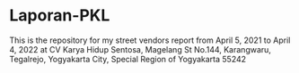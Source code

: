 # Laporan-PKL
This is the repository for my street vendors report from April 5, 2021 to April 4, 2022 at CV Karya Hidup Sentosa, Magelang St No.144, Karangwaru, Tegalrejo, Yogyakarta City, Special Region of Yogyakarta 55242
